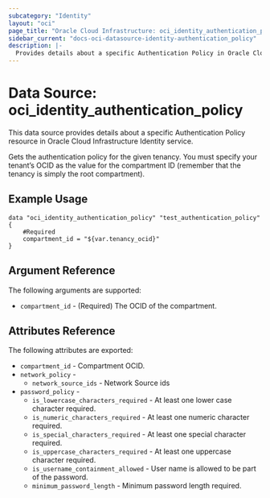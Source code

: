 ```yaml
---
subcategory: "Identity"
layout: "oci"
page_title: "Oracle Cloud Infrastructure: oci_identity_authentication_policy"
sidebar_current: "docs-oci-datasource-identity-authentication_policy"
description: |-
  Provides details about a specific Authentication Policy in Oracle Cloud Infrastructure Identity service
---
```


# Data Source: oci_identity_authentication_policy
This data source provides details about a specific Authentication Policy resource in Oracle Cloud Infrastructure Identity service.

Gets the authentication policy for the given tenancy. You must specify your tenant’s OCID as the value for
the compartment ID (remember that the tenancy is simply the root compartment).


## Example Usage

```hcl
data "oci_identity_authentication_policy" "test_authentication_policy" {
	#Required
	compartment_id = "${var.tenancy_ocid}"
}
```

## Argument Reference

The following arguments are supported:

* `compartment_id` - (Required) The OCID of the compartment.


## Attributes Reference

The following attributes are exported:

* `compartment_id` - Compartment OCID.
* `network_policy` - 
	* `network_source_ids` - Network Source ids 
* `password_policy` - 
	* `is_lowercase_characters_required` - At least one lower case character required.
	* `is_numeric_characters_required` - At least one numeric character required.
	* `is_special_characters_required` - At least one special character required.
	* `is_uppercase_characters_required` - At least one uppercase character required.
	* `is_username_containment_allowed` - User name is allowed to be part of the password.
	* `minimum_password_length` - Minimum password length required.


